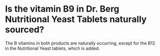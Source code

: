 # Is the vitamin B9 in Dr. Berg Nutritional Yeast Tablets naturally sourced?

The B vitamins in both products are naturally occurring, except for the B12 in the Nutritional Yeast tablets, which is added.